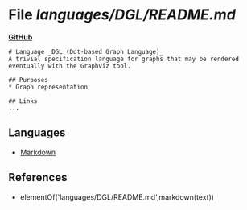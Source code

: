 # File _languages/DGL/README.md_
**[GitHub](https://github.com/softlang/yas/blob/master/languages/DGL/README.md)**
```
# Language _DGL (Dot-based Graph Language)_
A trivial specification language for graphs that may be rendered eventually with the Graphviz tool.

## Purposes
* Graph representation

## Links
...
```

## Languages
* [Markdown](../languages/Markdown.md)

## References
* elementOf('languages/DGL/README.md',markdown(text))
